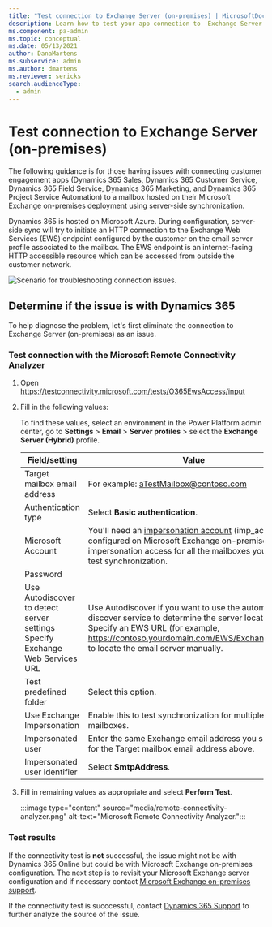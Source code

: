 ```yaml
---
title: "Test connection to Exchange Server (on-premises) | MicrosoftDocs"
description: Learn how to test your app connection to  Exchange Server (on-premises)
ms.component: pa-admin
ms.topic: conceptual
ms.date: 05/13/2021
author: DanaMartens
ms.subservice: admin
ms.author: dmartens
ms.reviewer: sericks
search.audienceType: 
  - admin
---
```

# Test connection to Exchange Server (on-premises)

The following guidance is for those having issues with connecting customer engagement apps (Dynamics 365 Sales, Dynamics 365 Customer Service, Dynamics 365 Field Service, Dynamics 365 Marketing, and Dynamics 365 Project Service Automation) to a mailbox hosted on their Microsoft Exchange on-premises deployment using server-side synchronization.

Dynamics 365 is hosted on Microsoft Azure. During configuration, server-side sync will try to initiate an HTTP connection to the Exchange Web Services (EWS) endpoint configured by the customer on the email server profile associated to the mailbox. The EWS endpoint is an internet-facing HTTP accessible resource which can be accessed from outside the customer network.

![Scenario for troubleshooting connection issues.](media/troubleshooting-scenario.png "Scenario for troubleshooting connection issues")

## Determine if the issue is with Dynamics 365

To help diagnose the problem, let's first eliminate the connection to Exchange Server (on-premises) as an issue.

### Test connection with the Microsoft Remote Connectivity Analyzer

1. Open https://testconnectivity.microsoft.com/tests/O365EwsAccess/input 

2. Fill in the following values:

   To find these values, select an environment in the Power Platform admin center, go to **Settings** > **Email** > **Server profiles** > select the **Exchange Server (Hybrid)** profile.

   |Field/setting  |Value  |
   |---------|---------|
   |Target mailbox email address     | For example: aTestMailbox@contoso.com        |
   |Authentication type     |  Select **Basic authentication**.        |
   |Microsoft Account     | You'll need an [impersonation account](/exchange/client-developer/exchange-web-services/impersonation-and-ews-in-exchange) (imp_acc_1) configured on Microsoft Exchange on-premises with impersonation access for all the mailboxes you wish to test synchronization.        |
   |Password     |         |
   |Use Autodiscover to detect server settings <br /> Specify Exchange Web Services URL    | Use Autodiscover if you want to use the automatically discover service to determine the server location. Specify an EWS URL (for example, https://contoso.yourdomain.com/EWS/Exchange.asmx) to locate the email server manually.       |
   |Test predefined folder      | Select this option.        |
   |Use Exchange Impersonation     | Enable this to test synchronization for multiple mailboxes.        |
   |Impersonated user     | Enter the same Exchange email address you specified for the Target mailbox email address above.    |
   |Impersonated user identifier     |  Select **SmtpAddress**.       |

3. Fill in remaining values as appropriate and select **Perform Test**.

   :::image type="content" source="media/remote-connectivity-analyzer.png" alt-text="Microsoft Remote Connectivity Analyzer.":::

### Test results

If the connectivity test is **not** successful, the issue might not be with Dynamics 365 Online but could be with Microsoft Exchange on-premises configuration. The next step is to revisit your Microsoft Exchange server configuration and if necessary contact [Microsoft Exchange on-premises support](https://support.serviceshub.microsoft.com/supportforbusiness/onboarding?origin=%2Fsupportforbusiness%2Fmanage%3Fstate%3Dopen).  

If the connectivity test is succcessful, contact [Dynamics 365 Support](get-help-support.md) to further analyze the source of the issue.
